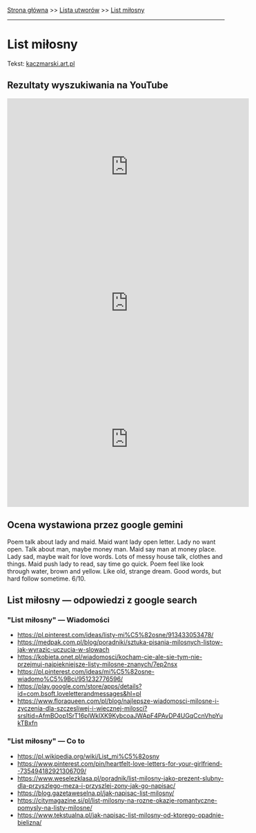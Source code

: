 [Strona główna](../index.md) >> [Lista utworów](../list.md) >> [List miłosny](262.md)

---

# List miłosny

Tekst: [kaczmarski.art.pl](https://www.kaczmarski.art.pl/tworczosc/wiersze/list-milosny/)

## Rezultaty wyszukiwania na YouTube

<iframe width="560" height="315" src="https://www.youtube.com/embed/VtsMVI8Fles?si=IdontcarewhotheIRSsendsImnotpayingtaxes" title="YouTube video player" frameborder="0" allow="accelerometer; autoplay; clipboard-write; encrypted-media; gyroscope; picture-in-picture; web-share" referrerpolicy="strict-origin-when-cross-origin" allowfullscreen></iframe>

<iframe width="560" height="315" src="https://www.youtube.com/embed/LymahcG-hBc?si=IdontcarewhotheIRSsendsImnotpayingtaxes" title="YouTube video player" frameborder="0" allow="accelerometer; autoplay; clipboard-write; encrypted-media; gyroscope; picture-in-picture; web-share" referrerpolicy="strict-origin-when-cross-origin" allowfullscreen></iframe>

<iframe width="560" height="315" src="https://www.youtube.com/embed/1h0bmA2W_n4?si=IdontcarewhotheIRSsendsImnotpayingtaxes" title="YouTube video player" frameborder="0" allow="accelerometer; autoplay; clipboard-write; encrypted-media; gyroscope; picture-in-picture; web-share" referrerpolicy="strict-origin-when-cross-origin" allowfullscreen></iframe>

## Ocena wystawiona przez google gemini

Poem talk about lady and maid. Maid want lady open letter. Lady no want open. Talk about man, maybe money man. Maid say man at money place. Lady sad, maybe wait for love words. Lots of messy house talk, clothes and things. Maid push lady to read, say time go quick. Poem feel like look through water, brown and yellow. Like old, strange dream. Good words, but hard follow sometime. 6/10.


## List miłosny — odpowiedzi z google search

### "List miłosny" — Wiadomości

- <https://pl.pinterest.com/ideas/listy-mi%C5%82osne/913433053478/>
- <https://medpak.com.pl/blog/poradniki/sztuka-pisania-milosnych-listow-jak-wyrazic-uczucia-w-slowach>
- <https://kobieta.onet.pl/wiadomosci/kocham-cie-ale-sie-tym-nie-przejmuj-najpiekniejsze-listy-milosne-znanych/7ep2nsx>
- <https://pl.pinterest.com/ideas/mi%C5%82osne-wiadomo%C5%9Bci/951232776596/>
- <https://play.google.com/store/apps/details?id=com.bsoft.loveletterandmessages&hl=pl>
- <https://www.floraqueen.com/pl/blog/najlepsze-wiadomosci-milosne-i-zyczenia-dla-szczesliwej-i-wiecznej-milosci?srsltid=AfmBOop1SrT16plWklXK9KybcoaJWApF4PAvDP4UGqCcnVhpYukTBxfn>

### "List miłosny" — Co to

- <https://pl.wikipedia.org/wiki/List_mi%C5%82osny>
- <https://www.pinterest.com/pin/heartfelt-love-letters-for-your-girlfriend--735494182921306709/>
- <https://www.weselezklasa.pl/poradnik/list-milosny-jako-prezent-slubny-dla-przyszlego-meza-i-przyszlej-zony-jak-go-napisac/>
- <https://blog.gazetaweselna.pl/jak-napisac-list-milosny/>
- <https://citymagazine.si/pl/list-milosny-na-rozne-okazje-romantyczne-pomysly-na-listy-milosne/>
- <https://www.tekstualna.pl/jak-napisac-list-milosny-od-ktorego-opadnie-bielizna/>

